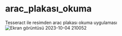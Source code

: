 # arac_plakası_okuma
 Tesseract ile resimden arac plakası okuma uygulaması  
 ![Ekran görüntüsü 2023-10-04 210052](https://github.com/MerveKayali/arac_plakasi_okuma/assets/98707588/f01a7a9e-6fd7-4b85-b887-da0394f3ad47)

